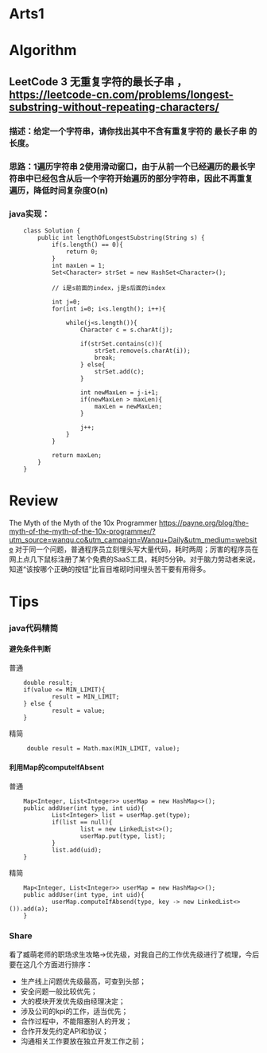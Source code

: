 Arts1
===

# Algorithm
## LeetCode 3 无重复字符的最长子串 ，<https://leetcode-cn.com/problems/longest-substring-without-repeating-characters/>
### 描述：给定一个字符串，请你找出其中不含有重复字符的 最长子串 的长度。
### 思路：1遍历字符串 2使用滑动窗口，由于从前一个已经遍历的最长字符串中已经包含从后一个字符开始遍历的部分字符串，因此不再重复遍历，降低时间复杂度O(n)
### java实现：

        class Solution {
            public int lengthOfLongestSubstring(String s) {
                if(s.length() == 0){
                    return 0;
                }
                int maxLen = 1;
                Set<Character> strSet = new HashSet<Character>();

                // i是s前面的index，j是s后面的index

                int j=0;
                for(int i=0; i<s.length(); i++){

                    while(j<s.length()){
                        Character c = s.charAt(j);

                        if(strSet.contains(c)){
                            strSet.remove(s.charAt(i));
                            break;
                        } else{
                            strSet.add(c);
                        }

                        int newMaxLen = j-i+1;
                        if(newMaxLen > maxLen){
                            maxLen = newMaxLen;
                        }

                        j++;
                    }
                }

                return maxLen;
            }
        }

# Review
The Myth of the Myth of the 10x Programmer
<https://payne.org/blog/the-myth-of-the-myth-of-the-10x-programmer/?utm_source=wanqu.co&utm_campaign=Wanqu+Daily&utm_medium=website>
对于同一个问题，普通程序员立刻埋头写大量代码，耗时两周；厉害的程序员在网上点几下鼠标注册了某个免费的SaaS工具，耗时5分钟。对于脑力劳动者来说，知道“该按哪个正确的按钮”比盲目堆砌时间埋头苦干要有用得多。

# Tips
### java代码精简
#### 避免条件判断
普通

        double result;
        if(value <= MIN_LIMIT){
                result = MIN_LIMIT;
        } else {
                result = value;
        }

精简

         double result = Math.max(MIN_LIMIT, value);
 
#### 利用Map的computeIfAbsent
普通

        Map<Integer, List<Integer>> userMap = new HashMap<>();
        public addUser(int type, int uid){
                List<Integer> list = userMap.get(type);
                if(list == null){
                        list = new LinkedList<>();
                        userMap.put(type, list);
                }
                list.add(uid);
        }
        
精简

        Map<Integer, List<Integer>> userMap = new HashMap<>();
        public addUser(int type, int uid){
                userMap.computeIfAbsend(type, key -> new LinkedList<>()).add(a);
        }
        
### Share
看了臧萌老师的职场求生攻略->优先级，对我自己的工作优先级进行了梳理，今后要在这几个方面进行排序：
- 生产线上问题优先级最高，可查到头部；
- 安全问题一般比较优先；
- 大的模块开发优先级由经理决定；
- 涉及公司的kpi的工作，适当优先；
- 合作过程中，不能阻塞别人的开发；
- 合作开发先约定API和协议；
- 沟通相关工作要放在独立开发工作之前；

